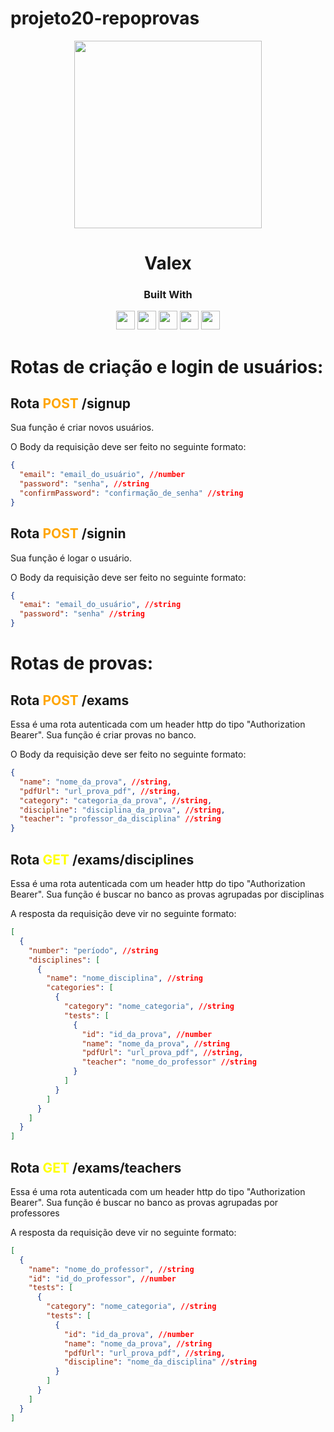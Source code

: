 # projeto20-repoprovas

<p align="center">
  <img  src="https://notion-emojis.s3-us-west-2.amazonaws.com/prod/svg-twitter/1f4dd.svg" height="300px">
</p>
<h1 align="center">
  Valex
</h1>
<div align="center">

  <h3>Built With</h3>

  <img src="https://img.shields.io/badge/PostgreSQL-316192?style=for-the-badge&logo=postgresql&logoColor=white" height="30px"/>
  <img src="https://img.shields.io/badge/TypeScript-007ACC?style=for-the-badge&logo=typescript&logoColor=white" height="30px"/>
  <img src="https://img.shields.io/badge/Node.js-43853D?style=for-the-badge&logo=node.js&logoColor=white" height="30px"/>  
  <img src="https://img.shields.io/badge/Express.js-404D59?style=for-the-badge&logo=express.js&logoColor=white" height="30px"/>
  <img src="https://img.shields.io/badge/Prisma-3982CE?style=for-the-badge&logo=Prisma&logoColor=white" height="30px"/>
  <!-- Badges source: https://dev.to/envoy_/150-badges-for-github-pnk -->
</div>

# Rotas de criação e login de usuários:

## Rota <span style="color:orange"> **POST** </span>/signup

Sua função é criar novos usuários.

O Body da requisição deve ser feito no seguinte formato:

```json
{
  "email": "email_do_usuário", //number
  "password": "senha", //string
  "confirmPassword": "confirmação_de_senha" //string
}
```

## Rota <span style="color:orange"> **POST** </span>/signin

Sua função é logar o usuário.

O Body da requisição deve ser feito no seguinte formato:

```json
{
  "emai": "email_do_usuário", //string
  "password": "senha" //string
}
```

# Rotas de provas:

## Rota <span style="color:orange"> **POST** </span>/exams

Essa é uma rota autenticada com um header http do tipo "Authorization Bearer". Sua função é criar provas no banco.

O Body da requisição deve ser feito no seguinte formato:

```json
{
  "name": "nome_da_prova", //string,
  "pdfUrl": "url_prova_pdf", //string,
  "category": "categoria_da_prova", //string,
  "discipline": "disciplina_da_prova", //string,
  "teacher": "professor_da_disciplina" //string
}
```

## Rota <span style="color:yellow"> **GET** </span>/exams/disciplines

Essa é uma rota autenticada com um header http do tipo "Authorization Bearer". Sua função é buscar no banco as provas agrupadas por disciplinas

A resposta da requisição deve vir no seguinte formato:

```json
[
  {
    "number": "período", //string
    "disciplines": [
      {
        "name": "nome_disciplina", //string
        "categories": [
          {
            "category": "nome_categoria", //string
            "tests": [
              {
                "id": "id_da_prova", //number
                "name": "nome_da_prova", //string
                "pdfUrl": "url_prova_pdf", //string,
                "teacher": "nome_do_professor" //string
              }
            ]
          }
        ]
      }
    ]
  }
]
```

## Rota <span style="color:yellow"> **GET** </span>/exams/teachers

Essa é uma rota autenticada com um header http do tipo "Authorization Bearer". Sua função é buscar no banco as provas agrupadas por professores

A resposta da requisição deve vir no seguinte formato:

```json
[
  {
    "name": "nome_do_professor", //string
    "id": "id_do_professor", //number
    "tests": [
      {
        "category": "nome_categoria", //string
        "tests": [
          {
            "id": "id_da_prova", //number
            "name": "nome_da_prova", //string
            "pdfUrl": "url_prova_pdf", //string,
            "discipline": "nome_da_disciplina" //string
          }
        ]
      }
    ]
  }
]
```
